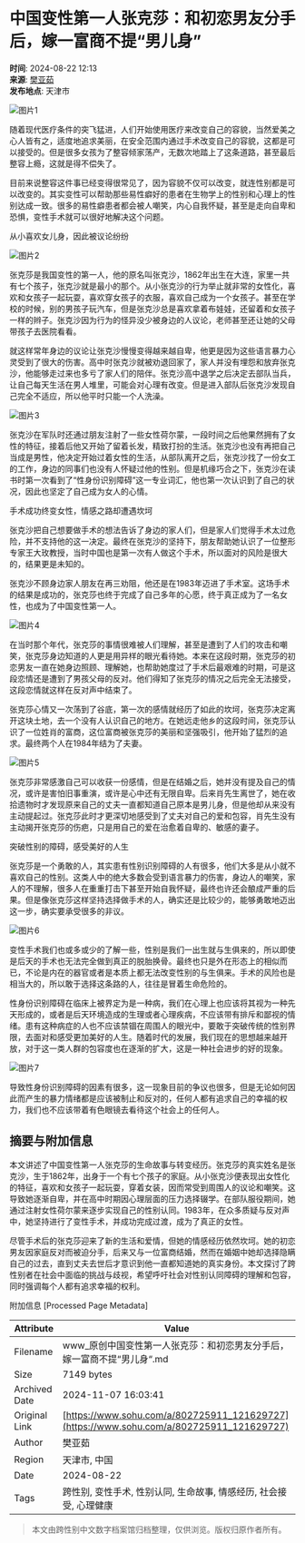 # 中国变性第一人张克莎：和初恋男友分手后，嫁一富商不提“男儿身”

**时间**: 2024-08-22 12:13  
**来源**: [樊亚茹](https://www.sohu.com/a/802725911_121629727?spm=smpc.content-abroad.content.1.17309953586878H2GLkp)  
**发布地点**: 天津市  

![图片1](//q7.itc.cn/q_70/images01/20240822/157ed1bb73894b84bb73e3cd6e7dadef.jpeg)

随着现代医疗条件的突飞猛进，人们开始使用医疗来改变自己的容貌，当然爱美之心人皆有之，适度地追求美丽，在安全范围内通过手术改变自己的容貌，这都是可以接受的。但是很多女孩为了整容倾家荡产，无数次地踏上了这条道路，甚至最后整容上瘾，这就是得不偿失了。

目前来说整容这件事已经变得很常见了，因为容貌不仅可以改变，就连性别都是可以改变的。其实变性可以帮助那些易性癖好的患者在生物学上的性别和心理上的性别达成一致。很多的易性癖患者都会被人嘲笑，内心自我怀疑，甚至是走向自卑和恐惧，变性手术就可以很好地解决这个问题。

从小喜欢女儿身，因此被议论纷纷

![图片2](//q5.itc.cn/q_70/images01/20240822/009248695717487eb48c1fde084b56b8.jpeg)

张克莎是我国变性的第一人，他的原名叫张克沙，1862年出生在大连，家里一共有七个孩子，张克沙就是最小的那个。从小张克沙的行为举止就非常的女性化，喜欢和女孩子一起玩耍，喜欢穿女孩子的衣服，喜欢自己成为一个女孩子。甚至在学校的时候，别的男孩子玩汽车，但是张克沙总是喜欢拿着布娃娃，还留着和女孩子一样的辫子。张克沙因为行为的怪异没少被身边的人议论，老师甚至还让她的父母带孩子去医院看看。

就这样常年身边的议论让张克沙慢慢变得越来越自卑，他更是因为这些语言暴力心灵受到了很大的伤害。高中时张克沙就被劝退回家了，家人并没有埋怨和放弃张克沙，他能够走过来也多亏了家人们的陪伴。张克沙高中退学之后决定去部队当兵，让自己每天生活在男人堆里，可能会对心理有改变。但是进入部队后张克沙发现自己完全不适应，所以他平时只能一个人洗澡。

![图片3](//q5.itc.cn/q_70/images01/20240822/0597e941c2bc4111b7af4246cc3c5e6c.jpeg)

张克沙在军队时还通过朋友注射了一些女性荷尔蒙，一段时间之后他果然拥有了女性的特征，接着后他又开始了留着长发，精致打扮的生活。张克沙也没有再把自己当成是男性，他决定开始过着女性的生活，从部队离开之后，张克沙找了一份女工的工作，身边的同事们也没有人怀疑过他的性别。但是机缘巧合之下，张克沙在读书时第一次看到了“性身份识别障碍”这一专业词汇，他也第一次认识到了自己的状况，因此也坚定了自己成为女人的心情。

手术成功终变女性，情感之路却遭遇坎坷

张克沙把自己想要做手术的想法告诉了身边的家人们，但是家人们觉得手术太过危险，并不支持他的这一决定。最终在张克沙的坚持下，朋友帮助她认识了一位整形专家王大玫教授，当时中国也是第一次有人做这个手术，所以面对的风险是很大的，结果更是未知的。

张克沙不顾身边家人朋友在再三劝阻，他还是在1983年迈进了手术室。这场手术的结果是成功的，张克莎也终于完成了自己多年的心愿，终于真正成为了一名女性，也成为了中国变性第一人。

![图片4](//q4.itc.cn/q_70/images01/20240822/d78c10a07c9c40d98392525d75f55ce7.jpeg)

在当时那个年代，张克莎的事情很难被人们理解，甚至是遭到了人们的攻击和嘲笑，张克莎身边知道的人更是用异样的眼光看待她。本来在这段时期，张克莎的初恋男友一直在她身边照顾、理解她，也帮助她度过了手术后最艰难的时期，可是这段恋情还是遭到了男孩父母的反对。他们得知了张克莎的情况之后完全无法接受，这段恋情就这样在反对声中结束了。

张克莎心情又一次荡到了谷底，第一次的感情就经历了如此的坎坷，张克莎决定离开这块土地，去一个没有人认识自己的地方。在她远走他乡的这段时间，张克莎认识了一位姓肖的富商，这位富商被张克莎的美丽和坚强吸引，他开始了猛烈的追求。最终两个人在1984年结为了夫妻。

![图片5](//q2.itc.cn/q_70/images01/20240822/bd47539d52424b6b952b0d4f095d7865.jpeg)

张克莎非常感激自己可以收获一份感情，但是在结婚之后，她并没有提及自己的情况，或许是害怕旧事重演，或许是心中还有无限自卑。后来肖先生离世了，她在收拾遗物时才发现原来自己的丈夫一直都知道自己原本是男儿身，但是他却从来没有主动提起过。张克莎此时才更深切地感受到了丈夫对自己的爱和包容，肖先生没有主动揭开张克莎的伤疤，只是用自己的爱在治愈着自卑的、敏感的妻子。

突破性别的障碍，感受美好的人生

张克莎是一个勇敢的人，其实患有性别识别障碍的人有很多，他们大多是从小就不喜欢自己的性别。这类人中的绝大多数会受到语言暴力的伤害，身边人的嘲笑，家人的不理解，很多人在重重打击下甚至开始自我怀疑，最终也许还会酿成严重的后果。但是像张克莎这样坚持选择做手术的人，确实还是比较少的，能够勇敢地迈出这一步，确实要承受很多的非议。

![图片6](//q8.itc.cn/q_70/images01/20240822/feb4214023f245a7a2abda4b39f73665.jpeg)

变性手术我们也或多或少的了解一些，性别是我们一出生就与生俱来的，所以即使是后天的手术也无法完全做到真正的脱胎换骨。最终也只是外在形态上的相似而已，不论是内在的器官或者是本质上都无法改变性别的与生俱来。手术的风险也是相当大的，所以敢于选择这条路的人，往往是冒着生命危险的。

性身份识别障碍在临床上被界定为是一种病，我们在心理上也应该将其视为一种先天形成的，或者是后天环境造成的生理或者心理疾病，不应该带有排斥和鄙视的情绪。患有这种病症的人也不应该禁锢在周围人的眼光中，要敢于突破传统的性别界限，去面对和感受更加美好的人生。随着时代的发展，我们现在的思想越来越开放，对于这一类人群的包容度也在逐渐的扩大，这是一种社会进步的好的现象。

![图片7](//q5.itc.cn/q_70/images01/20240822/28301c6fc30a426895469bf88ecdf654.jpeg)

导致性身份识别障碍的因素有很多，这一现象目前的争议也很多，但是无论如何因此而产生的暴力情绪都是应该被制止和反对的，任何人都有追求自己的幸福的权力，我们也不应该带着有色眼镜去看待这个社会上的任何人。

## 摘要与附加信息

<!-- tcd_abstract -->
本文讲述了中国变性第一人张克莎的生命故事与转变经历。张克莎的真实姓名是张克沙，生于1862年，出身于一个有七个孩子的家庭。从小张克沙便表现出女性化的特征，喜欢和女孩子一起玩耍，穿着女装，因而常受到周围人的议论和嘲笑。这导致她逐渐自卑，并在高中时期因心理层面的压力选择辍学。在部队服役期间，她通过注射女性荷尔蒙来逐步实现自己的性别认同。1983年，在众多质疑与反对声中，她坚持进行了变性手术，并成功完成过渡，成为了真正的女性。

尽管手术后的张克莎迎来了新的生活和爱情，但她的情感经历依然坎坷。她的初恋男友因家庭反对而被迫分手，后来又与一位富商结婚，然而在婚姻中她却选择隐瞒自己的过去，直到丈夫去世后才意识到他一直都知道她的真实身份。本文探讨了跨性别者在社会中面临的挑战与歧视，希望呼吁社会对性别认同障碍的理解和包容，同时强调每个人都有追求幸福的权利。
<!-- tcd_abstract_end -->

附加信息 [Processed Page Metadata]

| Attribute       | Value                                  |
|-----------------|----------------------------------------|
| Filename        | www_原创中国变性第一人张克莎：和初恋男友分手后，嫁一富商不提“男儿身“.md                             |
| Size            | 7149 bytes                           |
| Archived Date   | 2024-11-07 16:03:41                             |
| Original Link   | [https://www.sohu.com/a/802725911_121629727](https://www.sohu.com/a/802725911_121629727)                       |
| Author          | 樊亚茹                               |
| Region          | 天津市, 中国                               |
| Date            | 2024-08-22                                 |
| Tags            | 跨性别, 变性手术, 性别认同, 生命故事, 情感经历, 社会接受, 心理健康                                 |
>
> 本文由跨性别中文数字档案馆归档整理，仅供浏览。版权归原作者所有。
>